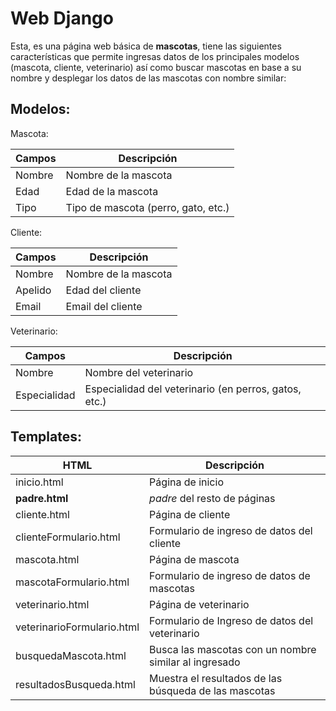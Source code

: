 # Web Django
Esta, es una página web básica de **mascotas**, tiene las siguientes características que permite ingresas datos de los principales modelos (mascota, cliente, veterinario) así como buscar mascotas en base a su nombre y desplegar los datos de las mascotas con nombre similar:

## Modelos:
Mascota:

| Campos | Descripción                                   |
|--------|------------------------------------|
| Nombre | Nombre de la mascota               |
| Edad   | Edad de la mascota                 |
| Tipo   | Tipo de mascota (perro, gato, etc.)|

Cliente:

| Campos | Descripción                                   |
|--------|------------------------------------|
| Nombre | Nombre de la mascota               |
| Apelido   | Edad del cliente                |
| Email   | Email del cliente                 |

Veterinario:

| Campos | Descripción                                   |
|--------|------------------------------------|
| Nombre | Nombre del veterinario               |
| Especialidad   | Especialidad del veterinario (en perros, gatos, etc.)                |

## Templates:
| HTML | Descripción |
|------|-------------|
|inicio.html| Página de inicio |
|**padre.html**| *padre* del resto de páginas|
|cliente.html| Página de cliente
|clienteFormulario.html| Formulario de ingreso de datos del cliente |
|mascota.html| Página de mascota
|mascotaFormulario.html| Formulario de ingreso de datos de mascotas|
|veterinario.html| Página de veterinario|
|veterinarioFormulario.html| Formulario de Ingreso de datos del veterinario
| busquedaMascota.html| Busca las mascotas con un nombre similar al ingresado |
| resultadosBusqueda.html| Muestra el resultados de las búsqueda de las mascotas
